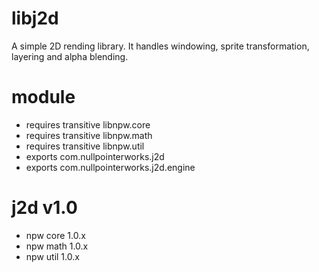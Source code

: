 # libj2d
A simple 2D rending library. It handles windowing, sprite transformation, layering and alpha blending.

# module
* requires transitive libnpw.core
* requires transitive libnpw.math
* requires transitive libnpw.util
* exports com.nullpointerworks.j2d
* exports com.nullpointerworks.j2d.engine

# j2d v1.0
* npw core 1.0.x
* npw math 1.0.x
* npw util 1.0.x

